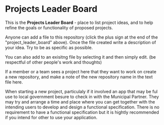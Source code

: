 # Projects Leader Board

This is the **Projects Leader Board** - place to list project ideas, and to help refine the goals or functionality of proposed projects.

Anyone can add a file to this repository (click the plus sign at the end of the "project_leader_board" above). Once the file 
created write a description of your idea. Try to be as specific as possible. 

You can also add to an exisitng file by selecting it and then simply edit. (be respectful of other people's work and thoughts)

If a member or a team sees a project here that they want to work on create a new repository, and make a note of the new repository name in the text file here.

When starting a new project, particulaly if it involved an app that may be ful use to local government besure to check in with the Municipal Partner. They may try and arrange a time and place where you can get together with the intending users to develop and design a functional specification. There is no requirement to have a functional specification but it is hightly recommended if you intend for other to use your application.

